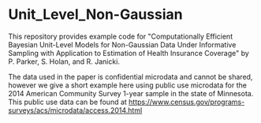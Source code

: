 # Unit_Level_Non-Gaussian

This repository provides example code for "Computationally Efficient Bayesian Unit-Level Models for Non-Gaussian Data Under Informative Sampling with Application to Estimation of Health Insurance Coverage" by P. Parker, S. Holan, and R. Janicki.

The data used in the paper is confidential microdata and cannot be shared, however we give a short example here using public use microdata for the 2014 American Community Survey 1-year sample in the state of Minnesota. This public use data can be found at https://www.census.gov/programs-surveys/acs/microdata/access.2014.html
